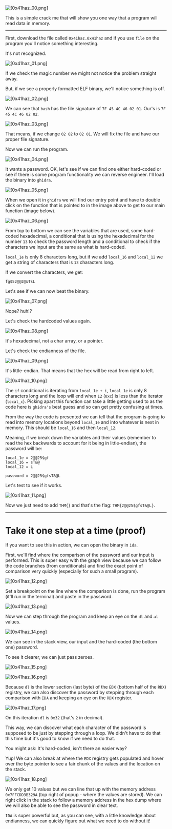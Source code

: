 ![[0x41haz_00.png]](https://raw.githubusercontent.com/ToasterMouse/WriteupsAndCTFs/main/TryHackMe/0x41haz/images/0x41haz_00.png)

This is a simple crack me that will show you one way that a program will read data in memory.

---

First, download the file called `0x41haz.0x41haz` and if you use `file` on the program you'll notice something interesting.

It's not recognized.

![[0x41haz_01.png]](https://raw.githubusercontent.com/ToasterMouse/WriteupsAndCTFs/main/TryHackMe/0x41haz/images/0x41haz_01.png)

If we check the magic number we might not notice the problem straight away.

But, if we see a properly formatted ELF binary, we'll notice something is off.

![[0x41haz_02.png]](https://raw.githubusercontent.com/ToasterMouse/WriteupsAndCTFs/main/TryHackMe/0x41haz/images/0x41haz_02.png)

We can see that `bash` has the file signature of `7F 45 4C 46 02 01`. Our's is `7F 45 4C 46 02 02`.

![[0x41haz_03.png]](https://raw.githubusercontent.com/ToasterMouse/WriteupsAndCTFs/main/TryHackMe/0x41haz/images/0x41haz_03.png)

That means, if we change `02 02` to `02 01`. We will fix the file and have our proper file signature.

Now we can run the program.

![[0x41haz_04.png]](https://raw.githubusercontent.com/ToasterMouse/WriteupsAndCTFs/main/TryHackMe/0x41haz/images/0x41haz_04.png)

It wants a password. OK, let's see if we can find one either hard-coded or see if there is some program functionality we can reverse engineer. I'll load the binary into `ghidra`.

![[0x41haz_05.png]](https://raw.githubusercontent.com/ToasterMouse/WriteupsAndCTFs/main/TryHackMe/0x41haz/images/0x41haz_05.png)

When we open it in `ghidra` we will find our entry point and have to double click on the function that is pointed to in the image above to get to our main function (image below).

![[0x41haz_06.png]](https://raw.githubusercontent.com/ToasterMouse/WriteupsAndCTFs/main/TryHackMe/0x41haz/images/0x41haz_06.png)

From top to bottom we can see the variables that are used, some hard-coded hexadecimal, a conditional that is using the hexadecimal for the number `13` to check the password length and a conditional to check if the characters we input are the same as what is hard-coded.

`local_1e` is only 8 characters long, but if we add `local_16` and `local_12` we get a string of characters that is `13` characters long.

If we convert the characters, we get:

```
fg$52@@2@&TsL
```

Let's see if we can now beat the binary.

![[0x41haz_07.png]](https://raw.githubusercontent.com/ToasterMouse/WriteupsAndCTFs/main/TryHackMe/0x41haz/images/0x41haz_07.png)

Nope? huh!?

Let's check the hardcoded values again.

![[0x41haz_08.png]](https://raw.githubusercontent.com/ToasterMouse/WriteupsAndCTFs/main/TryHackMe/0x41haz/images/0x41haz_08.png)

It's hexadecimal, not a char array, or a pointer.

Let's check the endianness of the file.

![[0x41haz_09.png]](https://raw.githubusercontent.com/ToasterMouse/WriteupsAndCTFs/main/TryHackMe/0x41haz/images/0x41haz_09.png)

It's little-endian. That means that the hex will be read from right to left.

![[0x41haz_10.png]](https://raw.githubusercontent.com/ToasterMouse/WriteupsAndCTFs/main/TryHackMe/0x41haz/images/0x41haz_10.png)

The `if` conditional is iterating from `local_1e + i`, `local_1e` is only 8 characters long and the loop will end when `12` (`0xc`) is less than the iterator (`local_c`). Picking apart this function can take a little getting used to as the code here is `ghidra's` best guess and so can get pretty confusing at times. 

From the way the code is presented we can tell that the program is going to read into memory locations beyond `local_1e` and into whatever is next in memory. This should be `local_16` and then `local_12`.

Meaning, if we break down the variables and their values (remember to read the hex backwards to account for it being in little-endian), the password will be:

```
local_1e = 2@@25$gf
local_16 = sT&@
local_12 = L

password = 2@@25$gfsT&@L
```

Let's test to see if it works.

![[0x41haz_11.png]](https://raw.githubusercontent.com/ToasterMouse/WriteupsAndCTFs/main/TryHackMe/0x41haz/images/0x41haz_11.png)

Now we just need to add `THM{}` and that's the flag: `THM{2@@25$gfsT&@L}`.

---

# Take it one step at a time (proof)

If you want to see this in action, we can open the binary in `ida`.

First, we'll find where the comparison of the password and our input is performed. This is super easy with the graph view because we can follow the code branches (from conditionals) and find the exact point of comparison very quickly (especially for such a small program).

![[0x41haz_12.png]](https://raw.githubusercontent.com/ToasterMouse/WriteupsAndCTFs/main/TryHackMe/0x41haz/images/0x41haz_12.png)

Set a breakpoint on the line where the comparison is done, run the program (it'll run in the terminal) and paste in the password.

![[0x41haz_13.png]](https://raw.githubusercontent.com/ToasterMouse/WriteupsAndCTFs/main/TryHackMe/0x41haz/images/0x41haz_13.png)

Now we can step through the program and keep an eye on the `dl` and `al` values.

![[0x41haz_14.png]](https://raw.githubusercontent.com/ToasterMouse/WriteupsAndCTFs/main/TryHackMe/0x41haz/images/0x41haz_14.png)

We can see in the stack view, our input and the hard-coded (the bottom one) password.

To see it clearer, we can just pass zeroes.

![[0x41haz_15.png]](https://raw.githubusercontent.com/ToasterMouse/WriteupsAndCTFs/main/TryHackMe/0x41haz/images/0x41haz_15.png)

![[0x41haz_16.png]](https://raw.githubusercontent.com/ToasterMouse/WriteupsAndCTFs/main/TryHackMe/0x41haz/images/0x41haz_16.png)

Because `dl` is the lower section (last byte) of the `EDX` (bottom half of the `RDX`) registry, we can also discover the password by stepping through each comparison with `IDA` and keeping an eye on the `RDX` register.

![[0x41haz_17.png]](https://raw.githubusercontent.com/ToasterMouse/WriteupsAndCTFs/main/TryHackMe/0x41haz/images/0x41haz_17.png)

On this iteration `dl` is `0x32` (that's `2` in decimal).

This way, we can discover what each character of the password is supposed to be just by stepping through a loop. We didn't have to do that this time but it's good to know if we need to do that.

You might ask: It's hard-coded, isn't there an easier way?

Yup! We can also break at where the `EDX` registry gets populated and hover over the byte pointer to see a fair chunk of the values and the location on the stack.

![[0x41haz_18.png]](https://raw.githubusercontent.com/ToasterMouse/WriteupsAndCTFs/main/TryHackMe/0x41haz/images/0x41haz_18.png)

We only get 10 values but we can line that up with the memory address `0x7FFCDD3B329A` (top right of popup - where the values are stored). We can right click in the stack to follow a memory address in the hex dump where we will also be able to see the password in clear text.

`IDA` is super powerful but, as you can see, with a little knowledge about endianness, we can quickly figure out what we need to do without it!
